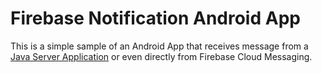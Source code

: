 # Firebase Notification Android App


This is a simple sample of an Android App that receives message from a [Java Server Application](https://github.com/wdcunha/FCMServerJava) or even directly from Firebase Cloud Messaging.

